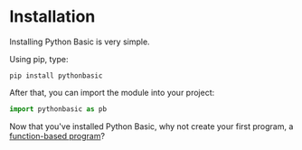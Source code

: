 # Installation
Installing Python Basic is very simple.

Using pip, type:

```shell
pip install pythonbasic
```

After that, you can import the module into your project:

```python
import pythonbasic as pb
```

Now that you've installed Python Basic, why not create your first program, a [function-based program](./function_program.md)?